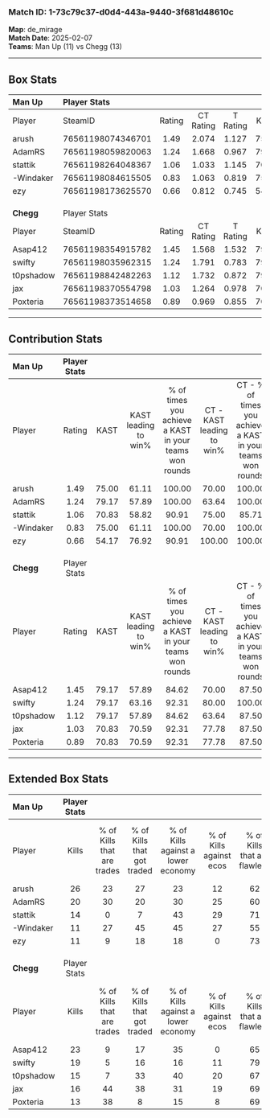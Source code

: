 ### Match ID: 1-73c79c37-d0d4-443a-9440-3f681d48610c  
**Map**: de_mirage  
**Match Date**: 2025-02-07  
**Teams**: Man Up (11) vs Chegg (13)  

---  

## Box Stats  

| **Man Up** | Player Stats      |        |           |          |       |       |       |         |        |      |     |
| :- | :- | :-: | :-: | :-: | :-: | :-: | :-: | :-: | :-: | :-: | :-: |
| Player     | SteamID           | Rating | CT Rating | T Rating | KAST  |  ADR  | Kills | Assists | Deaths | K/D  | HS% |
| arush      | 76561198074346701 |  1.49  |   2.074   |  1.127   | 75.00 | 104.9 |  26   |    2    |   18   | 1.44 | 50  |
| AdamRS     | 76561198059820063 |  1.24  |   1.668   |  0.967   | 79.17 | 86.9  |  20   |    6    |   19   | 1.05 | 40  |
| stattik    | 76561198264048367 |  1.06  |   1.033   |  1.145   | 70.83 | 78.8  |  14   |   13    |   15   | 0.93 | 28  |
| -Windaker  | 76561198084615505 |  0.83  |   1.063   |  0.819   | 75.00 | 55.6  |  11   |    6    |   17   | 0.65 | 63  |
| ezy        | 76561198173625570 |  0.66  |   0.812   |  0.745   | 54.17 | 51.7  |  11   |    5    |   17   | 0.65 | 54  |
|            |                   |        |           |          |       |       |       |         |        |      |     |
|            |                   |        |           |          |       |       |       |         |        |      |     |
|            |                   |        |           |          |       |       |       |         |        |      |     |
| **Chegg**  | Player Stats      |        |           |          |       |       |       |         |        |      |     |
| Player     | SteamID           | Rating | CT Rating | T Rating | KAST  |  ADR  | Kills | Assists | Deaths | K/D  | HS% |
| Asap412    | 76561198354915782 |  1.45  |   1.568   |  1.532   | 79.17 | 109.8 |  23   |   13    |   19   | 1.21 | 39  |
| swifty     | 76561198035962315 |  1.24  |   1.791   |  0.783   | 79.17 | 65.2  |  19   |    5    |   14   | 1.36 | 42  |
| t0pshadow  | 76561198842482263 |  1.12  |   1.732   |  0.872   | 79.17 | 92.8  |  15   |   11    |   18   | 0.83 | 80  |
| jax        | 76561198370554798 |  1.03  |   1.264   |  0.978   | 70.83 | 67.5  |  16   |    4    |   16   | 1.00 | 50  |
| Poxteria   | 76561198373514658 |  0.89  |   0.969   |  0.855   | 70.83 | 51.0  |  13   |    3    |   15   | 0.87 | 15  |
---  

## Contribution Stats  

| **Man Up** | Player Stats |       |                      |                                                        |                           |                                                             |                          |                                                            |
| :- | :-: | :-: | :-: | :-: | :-: | :-: | :-: | :-: |
| Player     |    Rating    | KAST  | KAST leading to win% | % of times you achieve a KAST in your teams won rounds | CT - KAST leading to win% | CT - % of times you achieve a KAST in your teams won rounds | T - KAST leading to win% | T - % of times you achieve a KAST in your teams won rounds |
| arush      |     1.49     | 75.00 |        61.11         |                         100.00                         |           70.00           |                           100.00                            |          50.00           |                           100.00                           |
| AdamRS     |     1.24     | 79.17 |        57.89         |                         100.00                         |           63.64           |                           100.00                            |          50.00           |                           100.00                           |
| stattik    |     1.06     | 70.83 |        58.82         |                         90.91                          |           75.00           |                            85.71                            |          44.44           |                           100.00                           |
| -Windaker  |     0.83     | 75.00 |        61.11         |                         100.00                         |           70.00           |                           100.00                            |          50.00           |                           100.00                           |
| ezy        |     0.66     | 54.17 |        76.92         |                         90.91                          |          100.00           |                           100.00                            |          50.00           |                           75.00                            |
|            |              |       |                      |                                                        |                           |                                                             |                          |                                                            |
|            |              |       |                      |                                                        |                           |                                                             |                          |                                                            |
|            |              |       |                      |                                                        |                           |                                                             |                          |                                                            |
| **Chegg**  | Player Stats |       |                      |                                                        |                           |                                                             |                          |                                                            |
| Player     |    Rating    | KAST  | KAST leading to win% | % of times you achieve a KAST in your teams won rounds | CT - KAST leading to win% | CT - % of times you achieve a KAST in your teams won rounds | T - KAST leading to win% | T - % of times you achieve a KAST in your teams won rounds |
| Asap412    |     1.45     | 79.17 |        57.89         |                         84.62                          |           70.00           |                            87.50                            |          44.44           |                           80.00                            |
| swifty     |     1.24     | 79.17 |        63.16         |                         92.31                          |           80.00           |                           100.00                            |          44.44           |                           80.00                            |
| t0pshadow  |     1.12     | 79.17 |        57.89         |                         84.62                          |           63.64           |                            87.50                            |          50.00           |                           80.00                            |
| jax        |     1.03     | 70.83 |        70.59         |                         92.31                          |           77.78           |                            87.50                            |          62.50           |                           100.00                           |
| Poxteria   |     0.89     | 70.83 |        70.59         |                         92.31                          |           77.78           |                            87.50                            |          62.50           |                           100.00                           |
---  

## Extended Box Stats  

| **Man Up** | Player Stats |                            |                            |                                    |                         |                              |                                 |        |                             |                                     |                          |                               |                            |
| :- | :-: | :-: | :-: | :-: | :-: | :-: | :-: | :-: | :-: | :-: | :-: | :-: | :-: |
| Player     |    Kills     | % of Kills that are trades | % of Kills that got traded | % of Kills against a lower economy | % of Kills against ecos | % of Kills that are flawless | % of Kills that are close duels | Deaths | % of Deaths that get traded | % of Deaths against a lower economy | % of Deaths against ecos | % of Deaths that are flawless | % of Deaths that are close |
| arush      |      26      |             23             |             27             |                 23                 |           12            |              62              |                8                |   18   |             28              |                 17                  |            11            |              72               |             6              |
| AdamRS     |      20      |             30             |             20             |                 30                 |           25            |              60              |               15                |   19   |             16              |                 16                  |            5             |              63               |             11             |
| stattik    |      14      |             0              |             7              |                 43                 |           29            |              71              |                7                |   15   |              7              |                  7                  |            0             |              80               |             7              |
| -Windaker  |      11      |             27             |             45             |                 45                 |           27            |              55              |                9                |   17   |             29              |                 12                  |            12            |              65               |             12             |
| ezy        |      11      |             9              |             18             |                 18                 |            0            |              73              |                0                |   17   |             29              |                 12                  |            12            |              71               |             0              |
|            |              |                            |                            |                                    |                         |                              |                                 |        |                             |                                     |                          |                               |                            |
|            |              |                            |                            |                                    |                         |                              |                                 |        |                             |                                     |                          |                               |                            |
|            |              |                            |                            |                                    |                         |                              |                                 |        |                             |                                     |                          |                               |                            |
| **Chegg**  | Player Stats |                            |                            |                                    |                         |                              |                                 |        |                             |                                     |                          |                               |                            |
| Player     |    Kills     | % of Kills that are trades | % of Kills that got traded | % of Kills against a lower economy | % of Kills against ecos | % of Kills that are flawless | % of Kills that are close duels | Deaths | % of Deaths that get traded | % of Deaths against a lower economy | % of Deaths against ecos | % of Deaths that are flawless | % of Deaths that are close |
| Asap412    |      23      |             9              |             17             |                 35                 |            0            |              65              |                9                |   19   |             21              |                 21                  |            11            |              47               |             0              |
| swifty     |      19      |             5              |             16             |                 16                 |           11            |              79              |                0                |   14   |             14              |                 14                  |            7             |              71               |             7              |
| t0pshadow  |      15      |             7              |             33             |                 40                 |           20            |              67              |                7                |   18   |             44              |                 11                  |            6             |              56               |             22             |
| jax        |      16      |             44             |             38             |                 31                 |           19            |              69              |               13                |   16   |             25              |                  6                  |            0             |              69               |             6              |
| Poxteria   |      13      |             38             |             8              |                 15                 |            8            |              69              |                8                |   15   |              7              |                 13                  |            7             |              80               |             7              |
